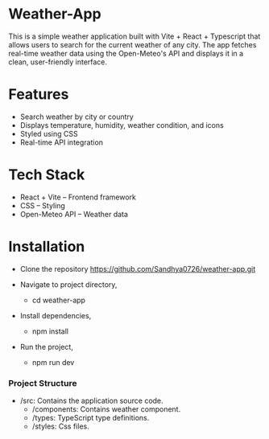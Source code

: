 # Weather-App

This is a simple weather application built with Vite + React + Typescript that allows users to search for the current weather of any city. The app fetches real-time weather data using the Open-Meteo's API and displays it in a clean, user-friendly interface.

# Features

- Search weather by city or country
- Displays temperature, humidity, weather condition, and icons
- Styled using CSS
- Real-time API integration

# Tech Stack

- React + Vite – Frontend framework
- CSS – Styling
- Open-Meteo API – Weather data

# Installation

- Clone the repository
  https://github.com/Sandhya0726/weather-app.git

- Navigate to project directory,

  - cd weather-app

- Install dependencies,

  - npm install

- Run the project,
  - npm run dev

### Project Structure

- /src: Contains the application source code.
  - /components: Contains weather component.
  - /types: TypeScript type definitions.
  - /styles: Css files.
